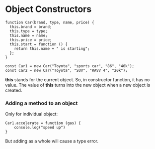 # Object Constructors

```
function Car(brand, type, name, price) {
  this.brand = brand;
  this.type = type;
  this.name = name;
  this.price = price;
  this.start = function () {
    return this.name + " is starting";
  };
}

const Car1 = new Car("Toyota", "sports car", "86", "40k");
const Car2 = new Car("Toyota", "SUV", "RAVV 4", "20k");
```

**this** stands for the current object. So, in constructor function, it has no value.
The value of **this** turns into the new object when a new object is created.

### Adding a method to an object

Only for individual object:

```
Car1.accelerate = function (gas) {
    console.log("speed up")
}
```

But adding as a whole will cause a type error.
